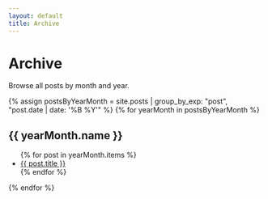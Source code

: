 ```yaml
---
layout: default
title: Archive
---
```


# Archive

Browse all posts by month and year.

{% assign postsByYearMonth = site.posts | group_by_exp: "post", "post.date | date: '%B %Y'" %}
{% for yearMonth in postsByYearMonth %}
  <h2>{{ yearMonth.name }}</h2>
  <ul>
    {% for post in yearMonth.items %}
      <li><a href="https://osamahansari.github.io/ProjectTalos{{ post.url }}">{{ post.title }}</a></li>
    {% endfor %}
  </ul>
{% endfor %}
